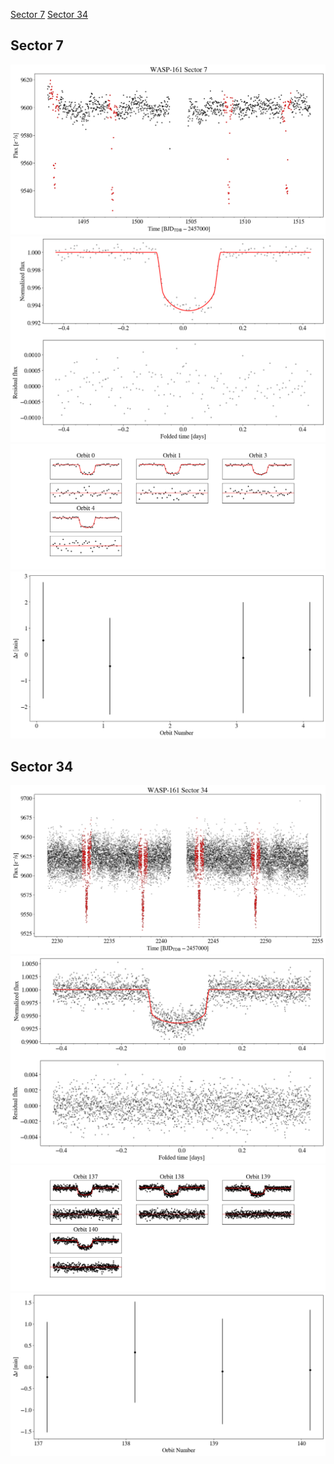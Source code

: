 [Sector 7](#sector7)
[Sector 34](#sector34)

<a name = "sector7"></a>
## Sector 7
![alt text](/tt/WASP-161_Sector_7/WASP-161_Sector_7_a_TimeSeries.png)
![alt text](/tt/WASP-161_Sector_7/WASP-161_Sector_7_b_FoldedLightCurve.png)
![alt text](/tt/WASP-161_Sector_7/WASP-161_Sector_7_b_IndividualTransitsWithFit.png)
![alt text](/tt/WASP-161_Sector_7/WASP-161_Sector_7_c_TimingResiduals.png)

<a name = "sector34"></a>
## Sector 34
![alt text](/tt/WASP-161_Sector_34/WASP-161_Sector_34_a_TimeSeries.png)
![alt text](/tt/WASP-161_Sector_34/WASP-161_Sector_34_b_FoldedLightCurve.png)
![alt text](/tt/WASP-161_Sector_34/WASP-161_Sector_34_b_IndividualTransitsWithFit.png)
![alt text](/tt/WASP-161_Sector_34/WASP-161_Sector_34_c_TimingResiduals.png)

